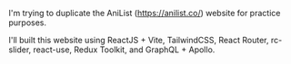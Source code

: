 I'm trying to duplicate the AniList (https://anilist.co/) website for practice purposes.

I'll built this website using ReactJS + Vite, TailwindCSS, React Router, rc-slider, react-use, Redux Toolkit, and GraphQL + Apollo.
